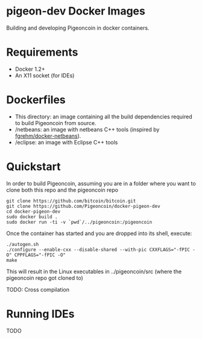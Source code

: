 # pigeon-dev Docker Images

Building and developing Pigeoncoin in docker containers.

# Requirements

* Docker 1.2+
* An X11 socket (for IDEs)

# Dockerfiles

* This directory: an image containing all the build dependencies required to build Pigeoncoin from source.
* /netbeans: an image with netbeans C++ tools (inspired by [fgrehm/docker-netbeans](https://registry.hub.docker.com/u/fgrehm/netbeans/)).
* /eclipse: an image with Eclipse C++ tools

# Quickstart
In order to build Pigeoncoin, assuming you are in a folder where you want to clone both this repo and the pigeoncoin repo
```
git clone https://github.com/bitcoin/bitcoin.git
git clone https://github.com/Pigeoncoin/docker-pigeon-dev
cd docker-pigeon-dev
sudo docker build .
sudo docker run -ti -v `pwd`/../pigeoncoin:/pigeoncoin
```

Once the container has started and you are dropped into its shell, execute:
```
./autogen.sh
./configure --enable-cxx --disable-shared --with-pic CXXFLAGS="-fPIC -O" CPPFLAGS="-fPIC -O"
make
```
This will result in the Linux executables in ../pigeoncoin/src (where the pigeoncoin repo got cloned to)

TODO: Cross compilation
# Running IDEs
TODO

